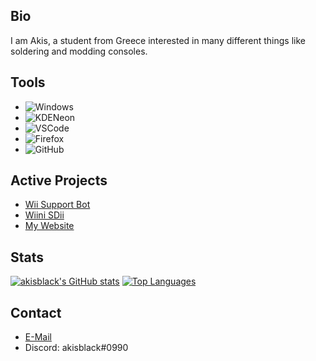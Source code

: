 ## Bio

I am Akis, a student from Greece interested in many different things like soldering and modding consoles.

## Tools

- ![Windows](https://img.shields.io/badge/Windows-10-272727?style=for-the-badge&logo=Windows)
- ![KDENeon](https://img.shields.io/badge/KDE-Neon-272727?style=for-the-badge&logo=KDE)
- ![VSCode](https://img.shields.io/static/v1?label=VSCode&message=User&style=for-the-badge&color=272727&logo=Visual-Studio-Code)
- ![Firefox](https://www.shields.io/badge/Firefox-Nightly-272727?logo=firefox&style=for-the-badge)
- ![GitHub](https://img.shields.io/badge/GitHub-akisblack-272727?style=for-the-badge&logo=Github)

## Active Projects

- [Wii Support Bot](https://GitHub.com/akisblack/Wii-Support-Bot)
- [Wiini SDii](https://GitHub.com/Devnol/Miini-HWKit)
- [My Website](https://GitHub.com/akisblack/akisblack.github.io)

## Stats

[![akisblack's GitHub stats](https://github-readme-stats.vercel.app/api?username=akisblack&count_private=true&show_icons=true&theme=cobalt)](https://github.com/akisblack/github-readme-stats)
[![Top Languages](https://github-readme-stats.vercel.app/api/top-langs/?username=akisblack&langs_count=10&theme=cobalt)](https://github.com/anuraghazra/github-readme-stats)

## Contact

- [E-Mail](mailto:akisblack0@gmail.com)
- Discord: akisblack#0990

